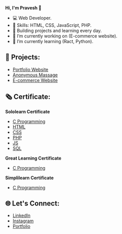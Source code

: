 **Hi, I'm Pravesh 👋**

- 💻 Web Developer.
- 🌟 Skills: HTML, CSS, JavaScript, PHP.
- 🚀 Building projects and learning every day.
- 🔭 I’m currently working on (E-commerce website).
- 🌱 I’m currently learning (Ract, Python).
<!--- 🤔 I’m looking for help.-->

## 🌟 Projects:
- [Portfolio Website](https://pravesh.lovestoblog.com)
- [Anonymous Massage](https://pravesh.lovestoblog.com/Anynamous/anynamous.html)
- [E-commerce Website](https://pravesh.lovestoblog.com/Shop/shop.php)

## 🗞️ Certificate:
**Sololearn Certificate**
- [C Programming](https://api2.sololearn.com/v2/certificates/CT-FKOB8IIL/image/png?t=638747710974769050)
- [HTML](https://api2.sololearn.com/v2/certificates/CC-FIMQMQKL/image/png?t=638747708717496650)
- [CSS](https://api2.sololearn.com/v2/certificates/CT-YBZM0LEZ/image/png?t=638144827256826330)
- [PHP](https://api2.sololearn.com/v2/certificates/CC-FKBX0HVS/image/png?t=638747708722443270)
- [JS](https://api2.sololearn.com/v2/certificates/CT-BERLNUJE/image/png?t=638151850023675220)
- [SQL](https://api2.sololearn.com/v2/certificates/CT-KQBUL6PX/image/png?t=638747710126350090)

**Great Learning Certificate**
- [C Programming](https://api2.sololearn.com/v2/certificates/CT-FKOB8IIL/image/png?t=638747710974769050)


**Simplilearn Certificate**
- [C Programming](https://api2.sololearn.com/v2/certificates/CT-FKOB8IIL/image/png?t=638747710974769050)

## 🌐 Let's Connect:
- [LinkedIn](https://www.linkedin.com/in/praveshpatel?trk=contact-info)
- [Instagram](https://www.instagram.com/iapravesh?igsh=bTY2cjNoY2N2amc2)
- [Portfolio](https://pravesh.lovestoblog.com)


<!--
**iapravesh/iapravesh** is a ✨ _special_ ✨ repository because its `README.md` (this file) appears on your GitHub profile.

Here are some ideas to get you started:
-->


<!-- 👯 I’m looking to collaborate on ... --> 
<!-- 💬 Ask me about ...
- 📫 How to reach me: ...
- 😄 Pronouns: ...
- ⚡ Fun fact: ...-->


